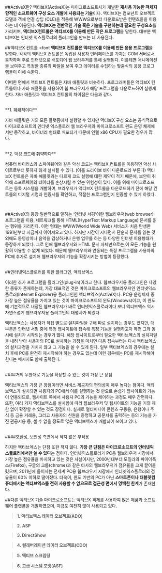 ##ActiveX란?
액티브X(ActiveX)는 마이크로소프트사가 개발한 **재사용 가능한 객체지향적인 소프트웨어 구성 요소 개발에 사용되는 기술**이다. 액티브X는 컴포넌트 오브젝트 모델과 객체 연결 삽입 (OLE)을 적용해 WWW으로부터 다운로드받은 컨텐츠들을 이용하는 데 이용된다. **액티브X는 전반적인 기술 혹은 기술을 구현하는데 필요한 구성요소**를 가리키며, **액티브X컨트롤은 액티브X를 이용해 만든 작은 프로그램**을 말한다. 대부분 액티브X는 인터넷 익스플로러의 플러그인을 만드는 데 사용된다.


##액티브X 컨트롤
<font
**액티브X 컨트롤은 액티브X를 이용해 만든 응용 프로그램**을 말한다. 각각의 액티브X 컨트롤은 독립된 사용자 인터페이스를 가지는 COM 서버로서 동작하며 주로 인터넷으로 배포되어 웹 브라우저를 통해 실행된다. 이를테면 애니메이션을 보여주고 특정한 종류의 파일을 보여 주고 데이터를 수집하는 맞춤식의 응용 프로그램들이 이에 속한다.

어떠한 면에서 액티브X 컨트롤은 자바 애플릿과 비슷하다. 프로그래머들은 액티브X 컨트롤이나 자바 애플릿을 사용하여 웹 브라우저가 해당 프로그램을 다운로드하여 실행게 한다. 자바 애플릿과 액티브X 컨트롤의 차이점은 다음과 같다.

<br/>
**1. 폐쇄적이다**

자바 애플릿은 거의 모든 플랫폼에서 실행할 수 있지만 액티브X 구성 요소는 공식적으로 마이크로소프트의 인터넷 익스플로러 웹 브라우저와 마이크로소프트 윈도 운영 체제에서만 동작하고, 바이너리 형태로 배포되기 때문에 인텔 x86 CPU가 필요한 경우가 많다. 

<br/>
**2. 악성 코드에 취약하다**

컴퓨터 바이러스와 스파이웨어와 같은 악성 코드는 액티브X 컨트롤을 이용하면 악성 사이트로부터 뜻하지 않게 설치될 수 있다. (이를 드라이브 바이 다운로드라 부른다)
액티브X 컨트롤은 자바 애플릿과는 다르게 코드 실행에 대한 제약이 적기 때문에, 보안이 취약해 소프트웨어와 데이터를 손상시킬 수 있는 위험성이 있다. 이를 위해 마이크로소프트는 등록 시스템을 개발하여, 브라우저가 액티브X 컨트롤을 다운로드하기 전에 해당 컨트롤의 디지털 서명과 인증서를 확인하고, 적절한 프로그램인지 인증할 수 있게 하였다. 

<br/>

##ActiveX의 등장
일반적으로 말하는 ‘인터넷 서핑’이란 웹브라우저(web browser) 프로그램을 이용, 네트워크를 통해 HTML(HyperText Markup Language) 문서를 읽는 행위를 가리킨다. 이런 형태는 WWW(World Wide Web) 서비스가 처음 탄생한 1991년부터 지금까지 이어져오고 있다. 하지만 시간이 지나면서 단순히 문서를 읽는 것 외에도 동영상이나 음악을 감상하거나 은행 업무를 하는 등 다양한 인터넷 이용형태가 등장하게 되었다. 그로 인해 웹브라우저와 HTML 문서 자체만으로는 이 모든 기능을 원활히 이용할 수 없게 되었다. 때문에 웹브라우저와 연동되는 특정 프로그램을 사용자의 PC에 추가로 설치해 웹브라우저의 기능을 확장시키는 방법이 등장했다.

<br/>
##인터넷익스플로러를 위한 플러그인, 액티브엑스

이러한 추가 프로그램을 플러그인(plug-in)이라고 한다. 웹브라우저용 플러그인은 다양한 종류가 존재하는데, 가장 대표적인 것은 마이크로소프트의 웹브라우저인 인터넷익스플로러(Internet Explorer)용 플러그인인 액티브엑스(ActiveX)다. PC용 운영체제 중 가장 높은 점유율을 가지고 있는 것이 마이크로소프트의 윈도(Windows)이고, 이 윈도에 기본적으로 내장된 웹브라우저가 바로 인터넷익스플로러이다 보니 액티브엑스 역시 자연스럽게 웹브라우저용 플러그인의 대명사가 되었다.

액티브엑스는 사용자가 직접 별도로 설치파일을 구해 따로 설치하는 경우도 있지만, 대부분은 인터넷 서핑 중에 특정 웹사이트에 접속해 특정 기능을 실행하고자 하면 그와 동시에 설치가 시작되는 경우가 많다. 해당 웹사이트로부터 필요한 액티브엑스의 설치파일을 내려 받아 사용자의 PC로 설치하는 과정을 마치면 다음 접속부터는 다시 액티브엑스의 설치과정을 거치지 않고 그 기능을 쓸 수 있게 된다. 일부 액티브엑스의 경우에는 설치 후에 PC를 완전히 재시작해야 하는 경우도 있는데 이런 경우에는 PC를 재시작해야 한다는 메시지도 함께 출력된다.

<br/>
####거의 무한대로 기능을 확장할 수 있는 것이 가장 큰 장점

액티브엑스의 가장 큰 장점이라면 서비스 제공자의 편의성이 매우 높다는 점이다. 액티브엑스가 설치되면 사용자의 PC에서 이를 실행하는 것 만으로 손쉽게 웹사이트와 기능이 연동되므로, 웹사이트 쪽에서 사용자 PC의 기능을 제어하는 과정도 매우 간편하다. 또한, 여러 가지 액티브엑스를 설치함에 따라 웹브라우저 및 웹사이트의 기능을 거의 제한 없이 확장할 수 있는 것도 장점이다. 실제로 멀티미디어 콘텐츠 구동용, 은행이나 주식 등 금융 거래용, 그리고 사용자의 신원을 증명하고 공문서를 출력하는 등의 기능을 가진 관공서용 등, 셀 수 없을 정도로 많은 액티브엑스가 개발되어 쓰이고 있다.

<br/>
####호환성, 보안성 측면에서 적지 않은 부작용

하지만 액티브엑스는 단점 또한 적지 않다. **가장 큰 단점은 마이크로소프트의 인터넷익스플로러에서만 쓸 수 있다**는 점이다. 인터넷익스플로러가 PC용 웹브라우저 시장에서 가장 높은 점유율을 차지하고 있는 것은 사실이지만, 2000년대부터 모질라의 파이어폭스(Firefox), 구글의 크롬(chrome)과 같은 타사의 웹브라우저가 점유율을 크게 끌어올렸으며, 2011년에 들어서는 전세계 PC용 웹브라우저 시장에서 인터넷익스플로러의 점유율이 60% 이하로 떨어졌다. 더욱이, 윈도 기반의 PC가 아닌 **스마트폰이나 태블릿컴퓨터에서는 액티브엑스를 전혀 사용할 수 없으므로 접근성 면에서 명백한 한계**가 존재한다.

##다른 액티브X 기술
마이크로소프트는 액티브X 객체를 사용하여 많은 제품과 소프트웨어 플랫폼을 개발하였으며, 지금도 여전히 많이 사용되고 있다.

>**1. 액티브엑스 데이터 오브젝트(ADO)**

>**2. ASP**

>**3. DirectShow**

>**4. 컬래버레이션 데이터 오브젝트(CDO)**

>**5. 액티브 스크립팅**

>**6. 고급 시스템 포맷(ASF)**




